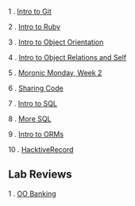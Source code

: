 1 . [Intro to Git](https://www.youtube.com/watch?v=bK7i-BMJcM0&feature=youtu.be)

2 . [Intro to Ruby](https://www.youtube.com/watch?v=_BmEuwgHsGI&feature=youtu.be)

3 . [Intro to Object Orientation](https://www.youtube.com/watch?v=bBtFLt8nBng&feature=youtu.be)

4 . [Intro to Object Relations and Self](https://www.youtube.com/watch?v=Vrj1opkvTs8&feature=youtu.be)

5 . [Moronic Monday, Week 2](https://www.youtube.com/watch?v=Gd_s7CwW2MA&feature=youtu.be)

6 . [Sharing Code](http://youtu.be/A9_ZEgEeG-8)

7 . [Intro to SQL](https://www.youtube.com/watch?v=oUqFqhsQLPk)

8 . [More SQL](https://www.youtube.com/watch?v=gpwbDUhxFG4)

9 . [Intro to ORMs](http://youtu.be/8Tx0C-FIDU8)

10 . [HacktiveRecord](http://youtu.be/RtgMqhRX5ek)

## Lab Reviews

1 . [OO Banking](https://www.youtube.com/watch?v=DHKBrGklJSA&feature=youtu.be)

